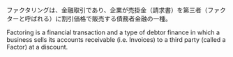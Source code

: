  ファクタリングは、金融取引であり、企業が売掛金（請求書）を第三者（ファクターと呼ばれる）に割引価格で販売する債務者金融の一種。

Factoring is a financial transaction and a type of debtor finance in which a business sells its accounts receivable (i.e. Invoices) to a third party (called a Factor) at a discount.